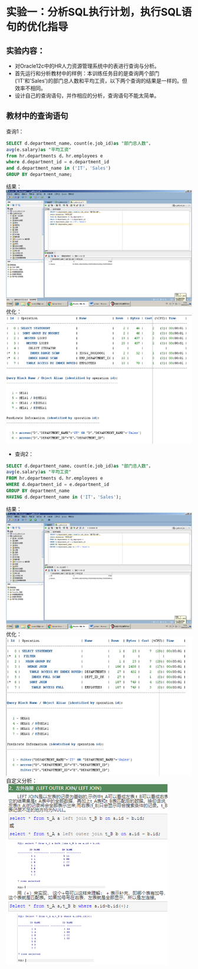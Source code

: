 # 实验一：分析SQL执行计划，执行SQL语句的优化指导

## 实验内容：
- 对Oracle12c中的HR人力资源管理系统中的表进行查询与分析。
- 首先运行和分析教材中的样例：本训练任务目的是查询两个部门('IT'和'Sales')的部门总人数和平均工资，以下两个查询的结果是一样的。但效率不相同。
- 设计自己的查询语句，并作相应的分析，查询语句不能太简单。

## 教材中的查询语句

查询1：

```SQL
SELECT d.department_name，count(e.job_id)as "部门总人数"，
avg(e.salary)as "平均工资"
from hr.departments d，hr.employees e
where d.department_id = e.department_id
and d.department_name in ('IT'，'Sales')
GROUP BY department_name;
```
结果：  
![image](https://github.com/drpbox1/oracle/blob/master/test1/1.png)  
优化：  
![image](https://github.com/drpbox1/oracle/blob/master/test1/11.png)  

- 查询2：
```SQL
SELECT d.department_name，count(e.job_id)as "部门总人数"，
avg(e.salary)as "平均工资"
FROM hr.departments d，hr.employees e
WHERE d.department_id = e.department_id
GROUP BY department_name
HAVING d.department_name in ('IT'，'Sales');
```
结果：  
![image](https://github.com/drpbox1/oracle/blob/master/test1/2.png)  
优化：  
![image](https://github.com/drpbox1/oracle/blob/master/test1/22.png)  
自定义分析：  
![image](https://github.com/drpbox1/oracle/blob/master/test1/111.png)  
